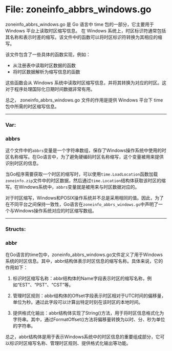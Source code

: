# File: zoneinfo_abbrs_windows.go

zoneinfo_abbrs_windows.go 是 Go 语言中 time 包的一部分，它主要用于 Windows 平台上读取时区缩写信息。 在 Windows 系统上，时区标识符通常包括其名称和表示时差的缩写。该文件中的函数可以将时区标识符转换为其相应的缩写。

该文件包含了一些具体的函数实现，例如：

- 从注册表中读取时区数据的函数
- 将时区数据解析为缩写信息的函数

这些函数会从 Windows 系统中读取时区缩写信息，并将其转换为对应的时区。这对于程序处理国际化日期时间数据非常有用。

总之， zoneinfo_abbrs_windows.go 文件的作用是提供 Windows 平台下 time 包中所需的时区缩写信息。




---

### Var:

### abbrs

这个文件中的`abbrs`变量是一个字符串数组，保存了Windows操作系统中使用的时区名称缩写。在Go语言中，为了避免硬编码时区名称缩写，这个变量被用来提供识别时区的信息。

当Go程序需要获取一个时区的缩写时，可以使用`time.LoadLocation`函数加载`zoneinfo.zip`文件中的时区数据，然后通过`time.Location`结构体获取该时区的缩写。在Windows系统中，`abbrs`变量就是被用来与时区数据对应的。

对于时区缩写，Windows和POSIX操作系统并不总是采用相同的值。因此，为了在不同平台之间保持一致性，Go语言在`zoneinfo_abbrs_windows.go`中声明了一个与Windows操作系统对应的时区缩写数组。






---

### Structs:

### abbr

在Go语言的time包中，zoneinfo_abbrs_windows.go文件定义了用于Windows系统的时区信息。其中，abbr结构体表示时区信息的缩写名称。具体来说，它的作用如下：

1. 标识时区缩写名称：abbr结构体的Name字段表示时区的缩写名称，例如“EST”、“PST”、“CST”等。

2. 管理时区规则：abbr结构体的Offset字段表示时区相对于UTC时间的偏移量，单位为秒。通过此字段可以计算出特定时刻在该时区的本地时间。

3. 提供格式化输出：abbr结构体实现了String()方法，用于将时区信息格式化为字符串。其中，通过FormatOffset()方法将偏移量转换为以时、分、秒为单位的字符串。

总之，abbr结构体是用于表示Windows系统中的时区信息的重要组成部分，它可以标识时区缩写名称、管理时区规则、提供格式化输出等功能。



